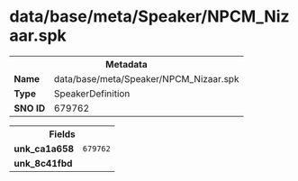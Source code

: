<h1>data/base/meta/Speaker/NPCM_Nizaar.spk</h1><table><tr><th colspan="100%">Metadata</th></tr><tr><td><b>Name</b></td><td>data/base/meta/Speaker/NPCM_Nizaar.spk</td></tr><tr><td><b>Type</b></td><td>SpeakerDefinition</td></tr><tr><td><b>SNO ID</b></td><td>679762</td></tr></table>

<table><tr><th colspan="100%">Fields</th></tr><tr><td><b>unk_ca1a658</b></td><td><code>679762</code></td></tr><tr><td><b>unk_8c41fbd</b></td><td></td></tr></table>

